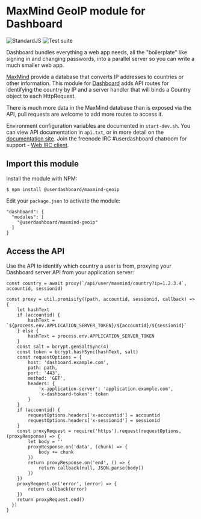 # MaxMind GeoIP module for Dashboard
![StandardJS](https://github.com/userdashboard/maxmind-geoip/workflows/standardjs/badge.svg) ![Test suite](https://github.com/userdashboard/maxmind-geoip/workflows/test-user-api/badge.svg)

Dashboard bundles everything a web app needs, all the "boilerplate" like signing in and changing passwords, into a parallel server so you can write a much smaller web app.

[MaxMind](https://www.maxmind.com/en/home) provide a database that converts IP addresses to countries or other information.  This module for [Dashboard](https://github.com/userdashboard/dashboard) adds API routes for identifying the country by IP and a server handler that will binds a Country object to each HttpRequest.

There is much more data in the MaxMind database than is exposed via the API, pull requests are welcome to add more routes to access it.  

Environment configuration variables are documented in `start-dev.sh`.  You can view API documentation in `api.txt`, or in more detail on the [documentation site](https://userdashboard.github.io/).  Join the freenode IRC #userdashboard chatroom for support - [Web IRC client](https://kiwiirc.com/nextclient/).

## Import this module

Install the module with NPM:

    $ npm install @userdashboard/maxmind-geoip

Edit your `package.json` to activate the module:

    "dashboard": {
      "modules": [
        "@userdashboard/maxmind-geoip"
      ]
    }

## Access the API

Use the API to identify which country a user is from, proxying your Dashboard server API from your application server:

    const country = await proxy(`/api/user/maxmind/country?ip=1.2.3.4`, accountid, sessionid)

    const proxy = util.promisify((path, accountid, sessionid, callback) => {
        let hashText
        if (accountid) {
            hashText = `${process.env.APPLICATION_SERVER_TOKEN}/${accountid}/${sessionid}`
        } else {
            hashText = process.env.APPLICATION_SERVER_TOKEN
        }
        const salt = bcrypt.genSaltSync(4)
        const token = bcrypt.hashSync(hashText, salt)
        const requestOptions = {
            host: 'dashboard.example.com',
            path: path,
            port: '443',
            method: 'GET',
            headers: {
                'x-application-server': 'application.example.com',
                'x-dashboard-token': token
            }
        }
        if (accountid) {
            requestOptions.headers['x-accountid'] = accountid
            requestOptions.headers['x-sessionid'] = sessionid
        }
        const proxyRequest = require('https').request(requestOptions, (proxyResponse) => {
            let body = ''
            proxyResponse.on('data', (chunk) => {
                body += chunk
            })
            return proxyResponse.on('end', () => {
                return callback(null, JSON.parse(body))
            })
        })
        proxyRequest.on('error', (error) => {
            return callback(error)
        })
        return proxyRequest.end()
      })
    }


